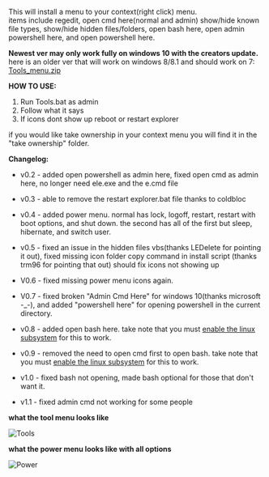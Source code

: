 This will install a menu to your context(right click) menu.  
items include regedit, open cmd here(normal and admin) show/hide known file types, show/hide hidden files/folders, open bash here, open admin powershell here, and open powershell here.

**Newest ver may only work fully on windows 10 with the creators update.**
here is an older ver that will work on windows 8/8.1 and should work on 7: [Tools_menu.zip](https://cdn.discordapp.com/attachments/246402376099954689/288882232892981249/Tools_Menu.zip)


**HOW TO USE:**

1. Run Tools.bat as admin
2. Follow what it says
3. If icons dont show up reboot or restart explorer


if you would like take ownership in your context menu you will find it in the "take ownership" folder. 



**Changelog:**

- v0.2 - added open powershell as admin here, fixed open cmd as admin here, no longer need ele.exe and the e.cmd file

- v0.3 - able to remove the restart explorer.bat file thanks to coldbloc

- v0.4 - added power menu. normal has lock, logoff, restart, restart with boot options, and shut down. the second has all of the first but sleep, hibernate, and switch user.

- v0.5 - fixed an issue in the hidden files vbs(thanks LEDelete for pointing it out), fixed missing icon folder copy command in install script (thanks trm96 for pointing that out) should fix icons not showing up

- V0.6 - fixed missing power menu icons again.

- V0.7 - fixed broken "Admin Cmd Here" for windows 10(thanks microsoft -_-), and added  "powershell here" for opening powershell in the current directory.

- v0.8 - added open bash here. take note that you must [enable the linux subsystem](https://msdn.microsoft.com/en-us/commandline/wsl/install_guide) for this to work.

- v0.9 - removed the need to open cmd first to open bash. take note that you must [enable the linux subsystem](https://msdn.microsoft.com/en-us/commandline/wsl/install_guide) for this to work.

- v1.0 - fixed bash not opening, made bash optional for those that don't want it.

- v1.1 - fixed admin cmd not working for some people

**what the tool menu looks like**


![Tools](https://i.imgur.com/KiXfu3Q.png)


**what the power menu looks like with all options**


![Power](http://i.imgur.com/d7gK35h.png)

